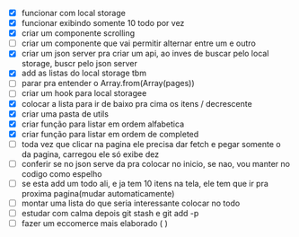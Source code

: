 - [x] funcionar com local storage
- [x] funcionar exibindo somente 10 todo por vez
- [x] criar um componente scrolling
- [ ] criar um componente que vai permitir alternar entre um e outro
- [x] criar um json server pra criar um api, ao inves de buscar pelo local storage, buscr pelo json server
- [x] add as listas do local storage tbm
- [ ] parar pra entender o Array.from(Array(pages))
- [ ] criar um hook para local storagee
- [x] colocar a lista para ir de baixo pra cima os itens / decrescente
- [x] criar uma pasta de utils
- [x] criar função para listar em ordem alfabetica
- [x] criar função para listar em ordem de completed
- [ ] toda vez que clicar na pagina ele precisa dar fetch e pegar somente o da pagina, carregou ele só exibe dez
- [ ] conferir se no json serve da pra colocar no inicio, se nao, vou manter no codigo como espelho
- [ ] se esta add um todo ali, e ja tem 10 itens na tela, ele tem que ir pra proxima pagina(mudar automaticamente)
- [ ] montar uma lista do que seria interessante colocar no todo
- [ ] estudar com calma depois git stash e git add -p
- [ ] fazer um eccomerce mais elaborado ( )
